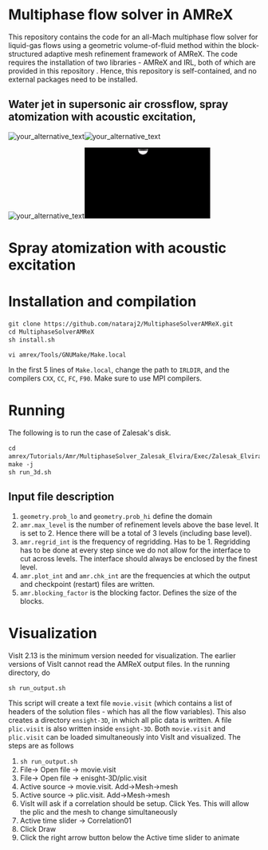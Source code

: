 # Multiphase flow solver in AMReX
This repository contains the code for an all-Mach multiphase flow solver for liquid-gas 
flows using a geometric volume-of-fluid method within the block-structured adaptive mesh refinement framework of 
AMReX. The code requires the installation of two libraries - AMReX and IRL, both of which are provided in this repository
. Hence, this repository is self-contained, and no external packages need to be installed.

## Water jet in supersonic air crossflow, spray atomization with acoustic excitation,  
<img src="Images/LJSCF_AMReX.gif?raw=true&v=100" alt="your_alternative_text" width="50%" height="50%" loop="true" autoplay="true"><img src="Images/SprayAcoustic.gif?raw=true&v=100" alt="your_alternative_text" width="50%" height="50%" loop="true" autoplay="true">  

<img src="Images/LJSCF_AMReX_Blender.gif?raw=true&v=100" alt="your_alternative_text" width="50%" height="50%" loop="true" autoplay="true"><img src="Images/SprayAcousticBlender.gif?raw=true&v=100" alt="your_alternative_text" width="50%" height="50%" loop="true" autoplay="true">


# Spray atomization with acoustic excitation
 

# Installation and compilation 
```
git clone https://github.com/nataraj2/MultiphaseSolverAMReX.git
cd MultiphaseSolverAMReX
sh install.sh
```
```
vi amrex/Tools/GNUMake/Make.local
```
In the first 5 lines of `Make.local`, change the path to `IRLDIR`, and the compilers `CXX`, `CC`, 
`FC`, `F90`. Make sure to use MPI compilers.

# Running
The following is to run the case of Zalesak's disk.
```
cd amrex/Tutorials/Amr/MultiphaseSolver_Zalesak_Elvira/Exec/Zalesak_Elvira
make -j
sh run_3d.sh
```
## Input file description
1. `geometry.prob_lo` and `geometry.prob_hi` define the domain
2. `amr.max_level` is the number of refinement levels above the base level. It is set to 2. 
Hence there will be a total of 3 levels (including base level).
3. `amr.regrid_int` is the frequency of regridding. Has to be 1. Regridding has to be 
done at every step since we do not allow for the interface to cut across levels. The interface 
should always be enclosed by the finest level.
4. `amr.plot_int` and `amr.chk_int` are the frequencies at which the output 
and checkpoint (restart) files are written.
5. `amr.blocking_factor` is the blocking factor. Defines the size of the blocks.

# Visualization
VisIt 2.13 is the minimum version needed for visualization. The earlier versions of VisIt
cannot read the AMReX output files. In the running directory, do
```
sh run_output.sh
```
This script will create a text file `movie.visit` (which contains a list of headers of the solution files - which has all 
the flow variables). This also creates a directory `ensight-3D`, in which all plic data is 
written. A file `plic.visit` is also written inside `ensight-3D`. Both `movie.visit` and `plic.visit`
 can be loaded simultaneously into VisIt and visualized. The steps are as follows

1. `sh run_output.sh`
2. File-> Open file -> movie.visit
3. File-> Open file -> enisght-3D/plic.visit
4. Active source -> movie.visit. Add->Mesh->mesh
5. Active source -> plic.visit. Add->Mesh->mesh
6. VisIt will ask if a correlation should be setup. Click Yes. This will allow the plic and the mesh to 
change simultaneously
7. Active time slider -> Correlation01
8. Click Draw
9. Click the right arrow button below the Active time slider to animate




